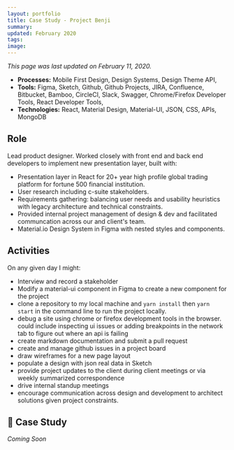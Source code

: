 ```yaml
---
layout: portfolio
title: Case Study - Project Benji
summary:  
updated: February 2020
tags:
image: 
---
```


*This page was last updated on February 11, 2020.*

- **Processes:** Mobile First Design, Design Systems, Design Theme API,
- **Tools:** Figma, Sketch, Github, Github Projects, JIRA, Confluence, Bitbucket, Bamboo, CircleCI, Slack, Swagger, Chrome/Firefox Developer Tools, React Developer Tools,
- **Technologies:** React, Material Design, Material-UI, JSON, CSS, APIs, MongoDB

## Role

Lead product designer. Worked closely with front end and back end developers to implement new presentation layer, built with:

- Presentation layer in React for 20+ year high profile global trading platform for fortune 500 financial institution.
- User research including c-suite stakeholders.
- Requirements gathering: balancing user needs and usability heuristics with legacy architecture and technical constraints.
- Provided internal project management of design & dev and facilitated communcation across our and client's team.
- Material.io Design System in Figma with nested styles and components.

## Activities

On any given day I might:

- Interview and record a stakeholder
- Modify a material-ui component in Figma to create a new component for the project
- clone a repository to my local machine and `yarn install` then `yarn start` in the command line to run the project locally.
- debug a site using chrome or firefox development tools in the browser.  could include inspecting ui issues or adding breakpoints in the network tab to figure out where an api is failing
- create markdown documentation and submit a pull request
- create and manage github issues in a project board
- draw wireframes for a new page layout
- populate a design with json real data in Sketch
- provide project updates to the client during client meetings or via weekly summarized correspondence
- drive internal standup meetings
- encourage communication across design and development to architect solutions given project constraints.

## 🚧 Case Study

*Coming Soon*

<!--

*Last edit November 26, 2019.*

# Project & Product Management

*Coming January 2020.*  I'll detail working with developers, quality assurance, and product owners across internal and external teams, locations, and rhythyms....

-->
